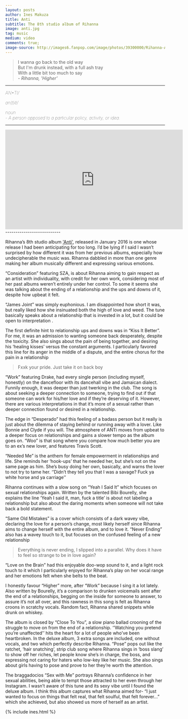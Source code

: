 ```yaml
---
layout: posts
author: Ines Makuza
title: Anti
subtitle: The 8th studio album of Rihanna
image: anti.jpg
tag: music
medium: video
comments: true;
image-source: http://images6.fanpop.com/image/photos/39300000/Rihanna-ANTI-rihanna-39325611-1440-900.jpg
---
```


> I wanna go back to the old way<br/>
  But I'm drunk instead, with a full ash tray<br/>
  With a little bit too much to say<br/>
<cite>- Rihanna, 'Higher' </cite><br/>



--------------------------------------
<div style="font-style:italic; font-weight:lighter" class="text-center">

AN•TI/

an(t)ē/

noun  
    - A person opposed to a particular policy, activity, or idea.

</div>

---------------------------

<div class = "video_wrap">
<iframe width="560" height="315" src="https://www.youtube.com/embed/HL1UzIK-flA" frameborder="0" allowfullscreen></iframe>
</div>
---------------------------

Rihanna’s 8th studio album <a  href="https://www.amazon.com/gp/product/B01B6HIPWK/ref=as_li_tl?ie=UTF8&camp=1789&creative=9325&creativeASIN=B01B6HIPWK&linkCode=as2&tag=mellowviews-20&linkId=cab9e6027f7764e5d7c7d6f33c968769" target="_blank">'Anti'</a>, released in January 2016 is one whose release I had been anticipating for too long. I’d be lying if I said I wasn’t surprised by how different it was from her previous albums, especially how undecipherable the music was. Rihanna dabbled in more than one genre making her album musically different and expressing various emotions.

“Consideration” featuring SZA, is about Rihanna aiming to gain respect as an artist with individuality, with credit for her own work, considering most of her past albums weren’t entirely under her control. To some it seems she was talking about the ending of a relationship and the ups and downs of it, despite how upbeat it felt.

“James Joint” was simply euphonious. I am disappointed how short it was, but really liked how she insinuated both the high of love and weed. The tune basically speaks about a relationship that is invested in a lot, but it could be open to interpretation .

The first definite hint to relationship ups and downs was in “Kiss It Better”. For me, it was an admission to wanting someone back desperately, despite the toxicity. She also sings about the pain of being together, and desiring his ‘healing kisses’ versus the constant arguments.  I particularly favored this line for its anger in the middle of a dispute, and the entire chorus for the pain in a relationship

> Fxxk your pride. Just take it on back boy

“Work” featuring Drake, had every single person (including myself, honestly) on the dancefloor with its dancehall vibe and Jamaican dialect. Funnily enough, it was deeper than just twerking in the club. The song is about seeking a deeper connection to someone, trying to find out if that someone can work for his/her love and if they’re deserving of it. However, there are various interpretations in that it’s more of a sexual rather than deeper connection found or desired in a relationship.

The edge in “Desperado” had this feeling of a badass person but it really is just about the dilemma of staying behind or running away with a lover. Like Bonnie and Clyde if you will. The atmosphere of ANTi moves from upbeat to a deeper focus on relationships and gains a slower tempo as the album goes on. “Woo” is that song where you compare how much better you are to an ex’s new lover, and features Travis Scott.

“Needed Me” is the anthem for female empowerment in relationships and life. She reminds her ‘hook-ups’ that he needed her, but she’s not on the same page as him. She’s busy doing her own, basically, and warns the lover to not try to tame her.
‘’Didn’t they tell you that I was a savage? Fuck ya white horse and ya carriage’’

Rihanna continues with a slow song on “Yeah I Said It” which focuses on sexual relationships again. Written by the talented Bibi Bourelly, she explains the line ‘Yeah I said it, man, fuck a title’ is about not labeling a relationship but also about the daring moments when someone will not take back a bold statement.

“Same Old Mistakes” is a cover which consists of a dark wavey vibe, declaring the love for a person’s change, most likely herself since Rihanna aims to change herself with the entire album, and to love it. “Never Ending” also has a wavey touch to it, but focuses on the confused feeling of a new relationship

 > Everything is never ending, I slipped into a parallel. Why does it have to feel so strange to be in love again?

“Love on the Brain” had this enjoyable doo-wop sound to it, and a light rock touch to it which I particularly enjoyed for Rihanna’s play on her vocal range and her emotions felt when she belts to the beat.

I honestly favour “Higher” more, after “Work” because I sing it a lot lately. Also written by Bourelly, it’s a comparison to drunken voicemails sent after the end of a relationships, begging on the inside for someone to answer, to assure it’s not all over, and this rawness in this song is felt as Rihanna croons in scratchy vocals. Random fact, Rihanna shared snippets while drunk on whiskey.

The album is closed by “Close To You”, a slow piano ballad crooning of the struggle to move on from the end of a relationship. ‘’Watching you pretend you’re unaffected’’ hits the heart for a lot of people who’ve been heartbroken. In the deluxe album, 3 extra songs are included, one without vocals, and two which perfectly describe Rihanna.
“Pose” pops out like the ratchet, ‘hair snatching’, strip club song where Rihanna sings in ‘boss slang’ to show off her riches, let people know she’s in charge, the boss, and expressing not caring for haters who low-key like her music. She also sings about girls having to pose and prove to her they’re worth the attention.

The braggadocios “Sex with Me” portrays Rihanna’s confidence in her sexual abilities, being able to tempt those attracted to her even through her Instagram. I wasn’t aware of this tune and its sexy vibe until I found the deluxe album.
I think this album captures what Rihanna aimed for- “I just wanted to focus on things that felt real, that felt soulful, that felt forever…” which she achieved, but also showed us more of herself as an artist.

{% include ines.html %}
